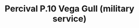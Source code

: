 ---
layout: product
title: "Percival P.10 Vega Gull (military service)"
price: "4100" 
desc: "1/48 Maketa"
img_path: "/assets/img/DORAW48005.webp"
brand: "N/A"
available: false
special_offer: false
new: false
soon: false
cat: "010000"
subcat: "012000"
subsubcat: "0N/A"
sifra: "DORAW48005"
popular: false
spec: false
---